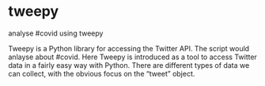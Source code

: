 # tweepy
analyse #covid using tweepy

Tweepy is a Python library for accessing the Twitter API.
 The script would anlayse about #covid.
 Here Tweepy is introduced as a tool to access Twitter data in a fairly easy way with Python. 
 There are different types of data we can collect, with the obvious focus on the “tweet” object. 
